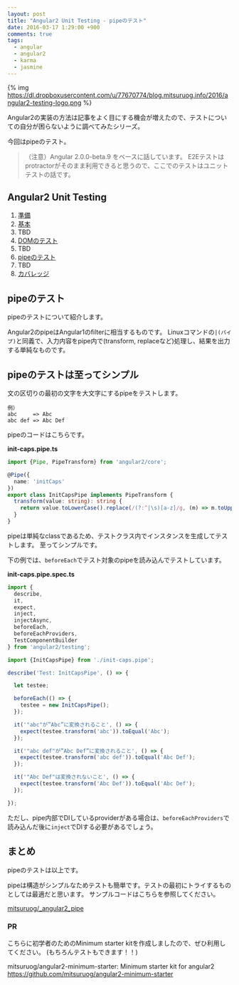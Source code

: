 ```yaml
---
layout: post
title: "Angular2 Unit Testing - pipeのテスト"
date: 2016-03-17 1:29:00 +900
comments: true
tags:
  - angular
  - angular2
  - karma
  - jasmine
---
```


{% img https://dl.dropboxusercontent.com/u/77670774/blog.mitsuruog.info/2016/angular2-testing-logo.png %}

Angular2の実装の方法は記事をよく目にする機会が増えたので、テストについての自分が困らないように調べてみたシリーズ。

今回はpipeのテスト。

<!-- more -->

> （注意）Angular 2.0.0-beta.9 をベースに話しています。
E2Eテストはprotractorがそのまま利用できると思うので、ここでのテストはユニットテストの話です。

## Angular2 Unit Testing

1. [準備](/2016/03/how-to-test-angular2-application-1.html)
1. [基本](/2016/03/how-to-test-angular2-application-basic.html)
1. TBD
1. [DOMのテスト](/2016/03/how-to-test-angular2-application-dom.html)
1. TBD
1. [pipeのテスト](/2016/03/how-to-test-angular2-application-pipe.html)
1. TBD
1. [カバレッジ](/2016/03/how-to-test-angular2-application-coverage.html)

## pipeのテスト

pipeのテストについて紹介します。

Angular2のpipeはAngular1のfilterに相当するものです。
Linuxコマンドの`|(パイプ)`と同義で、入力内容をpipe内で(transform, replaceなど)処理し、結果を出力する単純なものです。

## pipeのテストは至ってシンプル

文の区切りの最初の文字を大文字にするpipeをテストします。

```
例）
abc     => Abc
abc def => Abc Def
```

pipeのコードはこちらです。

**init-caps.pipe.ts**
```ts
import {Pipe, PipeTransform} from 'angular2/core';

@Pipe({
  name: 'initCaps'
})
export class InitCapsPipe implements PipeTransform {
  transform(value: string): string {
    return value.toLowerCase().replace(/(?:^|\s)[a-z]/g, (m) => m.toUpperCase());
  }
}
```

pipeは単純なclassであるため、テストクラス内でインスタンスを生成してテストします。
至ってシンプルです。  

下の例では、`beforeEach`でテスト対象のpipeを読み込んでテストしています。

**init-caps.pipe.spec.ts**
```ts
import {
  describe,
  it,
  expect,
  inject,
  injectAsync,
  beforeEach,
  beforeEachProviders,
  TestComponentBuilder
} from 'angular2/testing';

import {InitCapsPipe} from './init-caps.pipe';

describe('Test: InitCapsPipe', () => {

  let testee;

  beforeEach(() => {
    testee = new InitCapsPipe();
  });

  it('"abc"が”Abc”に変換されること', () => {
    expect(testee.transform('abc')).toEqual('Abc');
  });

  it('"abc def"が”Abc Def”に変換されること', () => {
    expect(testee.transform('abc def')).toEqual('Abc Def');
  });

  it('"Abc Def"は変換されないこと', () => {
    expect(testee.transform('Abc Def')).toEqual('Abc Def');
  });

});
```

ただし、pipe内部でDIしているproviderがある場合は、`beforeEachProviders`で読み込んだ後に`inject`でDIする必要があるでしょう。

## まとめ

pipeのテストは以上です。

pipeは構造がシンプルなためテストも簡単です。テストの最初にトライするものとしては最適だと思います。
サンプルコードはこちらを参照してください。

[mitsuruog/_angular2_pipe](https://github.com/mitsuruog/_angular2_pipe)

### PR

こちらに初学者のためのMinimum starter kitを作成しましたので、ぜひ利用してください。
(もちろんテストもできます！！)

mitsuruog/angular2-minimum-starter: Minimum starter kit for angular2 https://github.com/mitsuruog/angular2-minimum-starter